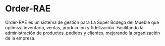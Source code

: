 # Order-RAE
Order-RAE es un sistema de gestión para La Super Bodega del Mueble que optimiza inventario, ventas, producción y fidelización. Facilitando la administración de productos, pedidos y clientes, mejorando la organización de la empresa.

